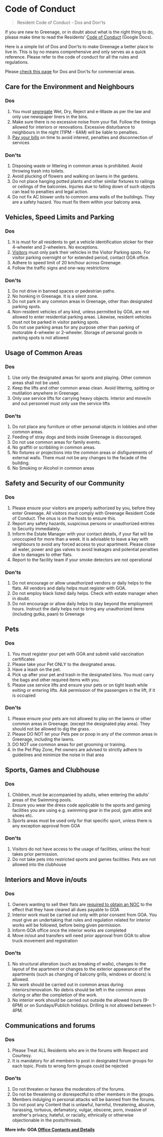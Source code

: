 # Code of Conduct

> Resident Code of Conduct - Dos and Don'ts

If you are new to Greenage, or in doubt about what is the right thing to do, please make time to read the Residents' [Code of Conduct](https://drive.google.com/file/d/1fa5vsBRZF8dCShzC4NzYWzmmgno8waC-/view) (Google Docs).

Here is a simple list of Dos and Don'ts to make Greenage a better place to live in. This is by no means comprehensive and only serves as a quick reference. Please refer to the code of conduct for all the rules and regulations.

Please [check this page](/policies/commercial.md) for Dos and Don'ts for commercial areas.

## Care for the Environment and Neighbours

### Dos 

1. You must [segregate](/policies/waste-segregation) Wet, Dry, Reject and e-Waste as per the law and only use newspaper liners in the bins.
2. Make sure there is no excessive noise from your flat. Follow the timings allowed for interiors or renovations.  Excessive disturbance to neighbours in the night (11PM - 6AM) will be liable to penalties.
3. [Pay your bills](/info/dues) on time to avoid interest, penalties and disconnection of services

### Don'ts

1. Disposing waste or littering in common areas is prohibited. Avoid throwing trash into toilets.
2. Avoid plucking of flowers and walking on lawns in the gardens.
3. Do not place hanging potted plants and other similar fixtures to railings or ceilings of the balconies. Injuries due to falling down of such objects can lead to penalties and legal action.
4. Do not fix AC blower units to common area walls of the buildings. They are a safety hazard. You must fix them within your balcony area.


## Vehicles, Speed Limits and Parking

### Dos

1. It is must for all residents to get a vehicle identification sticker for their 4-wheeler and 2-wheelers. No exceptions.
2. [Visitors](/visitor) must only park their vehicles in the Visitor Parking spots. For visitor parking overnight or for extended period, contact GOA office.
3. Adhere to speed limit of 20 km/hour across Greenage.
4. Follow the traffic signs and one-way restrictions

### Don'ts

1. Do not drive in banned spaces or pedestrian paths.
2. No honking in Greenage. It is a silent zone.
3. Do not park in any common areas in Greenage, other than designated parking spots.
4. Non-resident vehicles of any kind, unless permitted by GOA, are not allowed to enter residential parking areas. Likewise, resident vehicles must not be parked in visitor parking spots.
5. Do not use parking areas for any purpose other than parking of motorable 4-wheeler or 2-wheeler. Storage of personal goods in parking spots is not allowed


## Usage of Common Areas

### Dos

1. Use only the designated areas for sports and playing. Other common areas shall not be used.
2. Keep the lifts and other common areas clean. Avoid littering, spitting or mutilation anywhere in Greenage.
3. Only use service lifts for carrying heavy objects. Interior and move/in and out personnel must only use the service lifts

### Don'ts

1. Do not place any furniture or other personal objects in lobbies and other common areas.
2. Feeding of stray dogs and birds inside Greenage is discouraged.
3. Do not use common areas for family events.
4. No graffiti or scribbling in common areas.
5. No fixtures or projections into the common areas or disfigurements of external walls. There must not be any changes to the facade of the building.
6. No Smoking or Alcohol in common areas

## Safety and Security of our Community

### Dos

1. Please ensure your visitors are properly authorized by you, before they enter Greenage. All visitors must comply with Greenage Resident Code of Conduct. The onus is on the hosts to ensure this.
2. Report any safety hazards, suspicious persons or unauthorized entries to Security immediately.
3. Inform the Estate Manager  with your contact details, if your flat will be unoccupied for more than a week. It is advisable to leave a key with neighbours to avoid any forced access to your apartment. Please close all water, power and gas valves to avoid leakages and potential penalties due to damages to other flats.
4. Report to the facility team if your smoke detectors are not operational

### Don'ts

1. Do not encourage or allow unauthorized vendors or daily helps to the flats. All vendors and daily helps must register with GOA.
2. Do not employ black listed daily helps. Check with estate manager when in doubt.
3. Do not encourage or allow daily helps to stay beyond the employment hours. Instruct the daily helps not to bring any unauthorized items (including gutka, paan) to Greenage

## Pets

### Dos

1. You must register your pet with GOA and submit valid vaccination certificates 
2. Please take your Pet ONLY to the designated areas.
3. Have a leash on the pet.
4. Pick up after your pet and trash in the designated bins. You must carry the bags and other required items with you.
5. Please use service lifts and ensure your pets or on tight leash while exiting or entering lifts. Ask permission of the passengers in the lift, if it is occupied

### Don'ts

1. Please ensure your pets are not allowed to play on the lawns or other common areas in Greenage. (except the designated play area). They should not be allowed to dig the grass.
2. Please DO NOT let your Pets pee or poop in any of the common areas in Greenage, including the lawns.
3. DO NOT use common areas for pet grooming or training.
4. In the Pet Play Zone, Pet owners are advised to strictly adhere to guidelines and minimize the noise in that area

## Sports, Games and Clubhouse

### Dos

1. Children, must be accompanied by adults, when entering the adults’ areas of the Swimming pools.
2. Ensure you wear the dress code applicable to the sports and gaming facilities you are using e.g. swimming gear in the pool, gym attire and shoes etc.
3. Sports areas must be used only for that specific sport, unless there is any exception approval from GOA

### Don'ts

1. Visitors do not have access to the usage of facilities, unless the host takes prior permission.
2. Do not take pets into restricted sports and games facilities. Pets are not allowed into the clubhouse

## Interiors and Move in/outs

### Dos

1. Owners wanting to sell their flats are [required to obtain an NOC](/info/secondary-sale) to the effect that they have cleared all dues payable to GOA
2. ​Interior work must be carried out only with prior consent from GOA. You must give an undertaking that rules and regulation related for interior works will be followed, before being given permission.
3. Inform GOA office once the interior works are completed
4. Move in/out and transfers will need prior approval from GOA to allow truck movement and registration

### Don'ts

1. No structural alteration (such as breaking of walls), changes to the layout of the apartment or changes to the exterior appearance of the apartments (such as changing of balcony grills, windows or doors) is allowed.
2. No work should be carried out in common areas during interiors/renovation. No debris should be left in the common areas during or after the completion of the work.
3. No interior work should be carried out outside the allowed hours (9-6PM) or on Sundays/Publich holidays. Drilling is not allowed between 1-4PM.

## Communications and forums

### Dos

1. Please Treat ALL Residents who are in the forums with Respect and Courtesy.
2. It is mandatory for all members to post in designated forum groups for each topic. Posts to wrong form groups could be rejected

### Don'ts

1. Do not threaten or harass the moderators of the forums.
2. Do not be threatening or disrespectful to other members in the groups. Members indulging in personal attacks will be banned from the forums.
3. Do not post any Content that is unlawful, harmful, threatening, abusive, harassing, tortuous, defamatory, vulgar, obscene, porn, invasive of another's privacy, hateful, or racially, ethnically or otherwise objectionable in the posts/threads.

__More info: GOA [Office Contacts and Details](/info/contact)__
